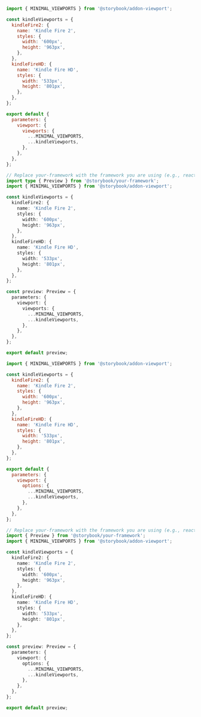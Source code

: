```js filename=".storybook/preview.js" renderer="common" language="js" tabTitle="Without globals API"
import { MINIMAL_VIEWPORTS } from '@storybook/addon-viewport';

const kindleViewports = {
  kindleFire2: {
    name: 'Kindle Fire 2',
    styles: {
      width: '600px',
      height: '963px',
    },
  },
  kindleFireHD: {
    name: 'Kindle Fire HD',
    styles: {
      width: '533px',
      height: '801px',
    },
  },
};

export default {
  parameters: {
    viewport: {
      viewports: {
        ...MINIMAL_VIEWPORTS,
        ...kindleViewports,
      },
    },
  },
};
```

```ts filename=".storybook/preview.ts" renderer="common" language="ts" tabTitle="Without globals API"
// Replace your-framework with the framework you are using (e.g., react, vue3)
import type { Preview } from '@storybook/your-framework';
import { MINIMAL_VIEWPORTS } from '@storybook/addon-viewport';

const kindleViewports = {
  kindleFire2: {
    name: 'Kindle Fire 2',
    styles: {
      width: '600px',
      height: '963px',
    },
  },
  kindleFireHD: {
    name: 'Kindle Fire HD',
    styles: {
      width: '533px',
      height: '801px',
    },
  },
};

const preview: Preview = {
  parameters: {
    viewport: {
      viewports: {
        ...MINIMAL_VIEWPORTS,
        ...kindleViewports,
      },
    },
  },
};

export default preview;
```

```js filename=".storybook/preview.js" renderer="common" language="js" tabTitle="With globals API"
import { MINIMAL_VIEWPORTS } from '@storybook/addon-viewport';

const kindleViewports = {
  kindleFire2: {
    name: 'Kindle Fire 2',
    styles: {
      width: '600px',
      height: '963px',
    },
  },
  kindleFireHD: {
    name: 'Kindle Fire HD',
    styles: {
      width: '533px',
      height: '801px',
    },
  },
};

export default {
  parameters: {
    viewport: {
      options: {
        ...MINIMAL_VIEWPORTS,
        ...kindleViewports,
      },
    },
  },
};
```

```ts filename=".storybook/preview.ts" renderer="common" language="ts" tabTitle="With globals API"
// Replace your-framework with the framework you are using (e.g., react, vue3)
import { Preview } from '@storybook/your-framework';
import { MINIMAL_VIEWPORTS } from '@storybook/addon-viewport';

const kindleViewports = {
  kindleFire2: {
    name: 'Kindle Fire 2',
    styles: {
      width: '600px',
      height: '963px',
    },
  },
  kindleFireHD: {
    name: 'Kindle Fire HD',
    styles: {
      width: '533px',
      height: '801px',
    },
  },
};

const preview: Preview = {
  parameters: {
    viewport: {
      options: {
        ...MINIMAL_VIEWPORTS,
        ...kindleViewports,
      },
    },
  },
};

export default preview;
```
